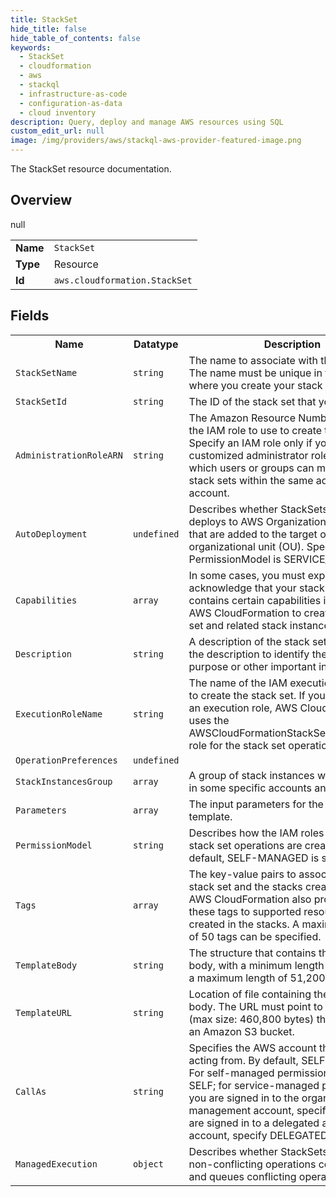 ```yaml
---
title: StackSet
hide_title: false
hide_table_of_contents: false
keywords:
  - StackSet
  - cloudformation
  - aws
  - stackql
  - infrastructure-as-code
  - configuration-as-data
  - cloud inventory
description: Query, deploy and manage AWS resources using SQL
custom_edit_url: null
image: /img/providers/aws/stackql-aws-provider-featured-image.png
---
```

The StackSet resource documentation.

## Overview
<table><tbody>
<tr><td><b>Name</b></td><td><code>StackSet</code></td></tr>
<tr><td><b>Type</b></td><td>Resource</td></tr>
null
<tr><td><b>Id</b></td><td><code>aws.cloudformation.StackSet</code></td></tr>
</tbody></table>

## Fields
<table><tbody>
<tr><th>Name</th><th>Datatype</th><th>Description</th></tr>
<tr><td><code>StackSetName</code></td><td><code>string</code></td><td>The name to associate with the stack set. The name must be unique in the Region where you create your stack set.</td></tr><tr><td><code>StackSetId</code></td><td><code>string</code></td><td>The ID of the stack set that you're creating.</td></tr><tr><td><code>AdministrationRoleARN</code></td><td><code>string</code></td><td>The Amazon Resource Number (ARN) of the IAM role to use to create this stack set. Specify an IAM role only if you are using customized administrator roles to control which users or groups can manage specific stack sets within the same administrator account.</td></tr><tr><td><code>AutoDeployment</code></td><td><code>undefined</code></td><td>Describes whether StackSets automatically deploys to AWS Organizations accounts that are added to the target organization or organizational unit (OU). Specify only if PermissionModel is SERVICE_MANAGED.</td></tr><tr><td><code>Capabilities</code></td><td><code>array</code></td><td>In some cases, you must explicitly acknowledge that your stack set template contains certain capabilities in order for AWS CloudFormation to create the stack set and related stack instances.</td></tr><tr><td><code>Description</code></td><td><code>string</code></td><td>A description of the stack set. You can use the description to identify the stack set's purpose or other important information.</td></tr><tr><td><code>ExecutionRoleName</code></td><td><code>string</code></td><td>The name of the IAM execution role to use to create the stack set. If you do not specify an execution role, AWS CloudFormation uses the AWSCloudFormationStackSetExecutionRole role for the stack set operation.</td></tr><tr><td><code>OperationPreferences</code></td><td><code>undefined</code></td><td></td></tr><tr><td><code>StackInstancesGroup</code></td><td><code>array</code></td><td>A group of stack instances with parameters in some specific accounts and regions.</td></tr><tr><td><code>Parameters</code></td><td><code>array</code></td><td>The input parameters for the stack set template.</td></tr><tr><td><code>PermissionModel</code></td><td><code>string</code></td><td>Describes how the IAM roles required for stack set operations are created. By default, SELF-MANAGED is specified.</td></tr><tr><td><code>Tags</code></td><td><code>array</code></td><td>The key-value pairs to associate with this stack set and the stacks created from it. AWS CloudFormation also propagates these tags to supported resources that are created in the stacks. A maximum number of 50 tags can be specified.</td></tr><tr><td><code>TemplateBody</code></td><td><code>string</code></td><td>The structure that contains the template body, with a minimum length of 1 byte and a maximum length of 51,200 bytes.</td></tr><tr><td><code>TemplateURL</code></td><td><code>string</code></td><td>Location of file containing the template body. The URL must point to a template (max size: 460,800 bytes) that is located in an Amazon S3 bucket.</td></tr><tr><td><code>CallAs</code></td><td><code>string</code></td><td>Specifies the AWS account that you are acting from. By default, SELF is specified. For self-managed permissions, specify SELF; for service-managed permissions, if you are signed in to the organization's management account, specify SELF. If you are signed in to a delegated administrator account, specify DELEGATED_ADMIN.</td></tr><tr><td><code>ManagedExecution</code></td><td><code>object</code></td><td>Describes whether StackSets performs non-conflicting operations concurrently and queues conflicting operations.</td></tr>
</tbody></table>